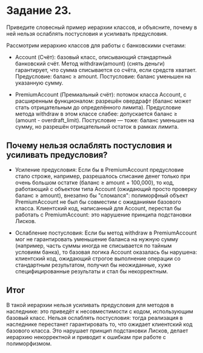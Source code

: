 # Задание 23.
Приведите словесный пример иерархии классов, и объясните, почему в ней нельзя ослаблять постусловия и усиливать предусловия.

Рассмотрим иерархию классов для работы с банковскими счетами:

- Account (Счёт): базовый класс, описывающий стандартный банковский счёт. Метод withdraw(amount) (снять деньги) гарантирует, что сумма списывается со счёта, если средств хватает. Предусловие: баланс ≥ amount. Постусловие: баланс уменьшен на указанную сумму.

- PremiumAccount (Премиальный счёт): потомок класса Account, с расширенным функционалом: разрешён овердрафт (баланс может стать отрицательным до определённого лимита). Предусловие метода withdraw в этом классе слабее: допускается баланс ≥ (amount - overdraft_limit). Постусловие — тоже: баланс уменьшен на сумму, но разрешён отрицательный остаток в рамках лимита.

## Почему нельзя ослаблять постусловия и усиливать предусловия?
- Усиление предусловия: Если бы в PremiumAccount предусловие стало строже, например, разрешалось списание денег только при очень большом остатке (баланс ≥ amount + 100,000), то код, работающий с объектом типа Account (ожидающий просто проверку баланс ≥ amount), внезапно бы "сломался": полиморфный объект PremiumAccount не был бы совместим с ожиданиями базового класса. Клиентский код, написанный для Account, перестал бы работать с PremiumAccount: это нарушение принципа подстановки Лисков.

- Ослабление постусловия: Если бы метод withdraw в PremiumAccount мог не гарантировать уменьшение баланса на нужную сумму (например, часть суммы иногда не списывается по тайным условиям банка), то базовая логика Account оказалась бы нарушена: клиентский код, ожидающий строгое выполнение операции со стандартным результатом, получил бы неожиданные, хуже специфицированные результаты и стал бы некорректным.

## Итог
В такой иерархии нельзя усиливать предусловия для методов в наследнике: это приведёт к несовместимости с кодом, использующим базовый класс. Нельзя ослаблять постусловия: тогда реализация в наследнике перестанет гарантировать то, что ожидает клиентский код базового класса. Это нарушает принцип подстановки Лисков, делает иерархию некорректной и приводит к ошибкам при работе с полиморфизмом.